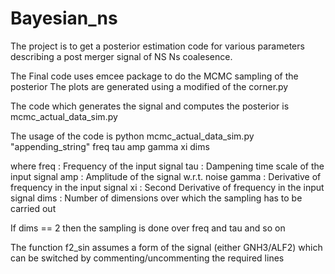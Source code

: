 # Bayesian_ns

The project is to get a posterior estimation code for various parameters describing a post merger signal of NS Ns coalesence. 

The Final code uses emcee package to do the MCMC sampling of the posterior 
The plots are generated using a modified of the corner.py 


The code which generates the signal and computes the posterior is mcmc_actual_data_sim.py

The usage of the code is 
python mcmc_actual_data_sim.py "appending_string" freq tau amp gamma xi dims

where 
freq	: Frequency of the input signal
tau		: Dampening time scale of the input signal
amp		: Amplitude of the signal w.r.t. noise
gamma 	: Derivative of frequency in the input signal
xi	 	: Second Derivative of frequency in the input signal
dims	: Number of dimensions over which the sampling has to be carried out


If dims == 2 then the sampling is done over freq and tau 
and so on


The function f2_sin assumes a form of the signal (either GNH3/ALF2) which can be switched by 
commenting/uncommenting the required lines


